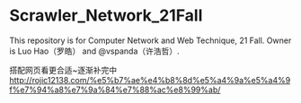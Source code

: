 # Scrawler_Network_21Fall
This repository is for Computer Network and Web Technique, 21 Fall. Owner is Luo Hao（罗皓） and @vspanda（许浩哲）. 

搭配网页看更合适~逐渐补完中 http://rojic12138.com/%e5%b7%ae%e4%b8%8d%e5%a4%9a%e5%a4%9f%e7%94%a8%e7%9a%84%e7%88%ac%e8%99%ab/
